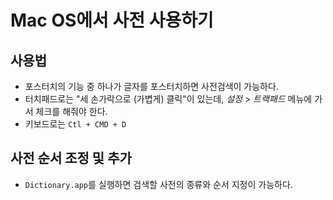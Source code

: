 # Mac OS에서 사전 사용하기

## 사용법

- 포스터치의 기능 중 하나가 글자를 포스터치하면 사전검색이 가능하다.
- 터치패드로는 "세 손가락으로 (가볍게) 클릭"이 있는데, *설정* > *트랙패드* 메뉴에 가서 체크를 해줘야 한다.
- 키보드로는 `Ctl + CMD + D`

## 사전 순서 조정 및 추가

- `Dictionary.app`를 실행하면 검색할 사전의 종류와 순서 지정이 가능하다.
